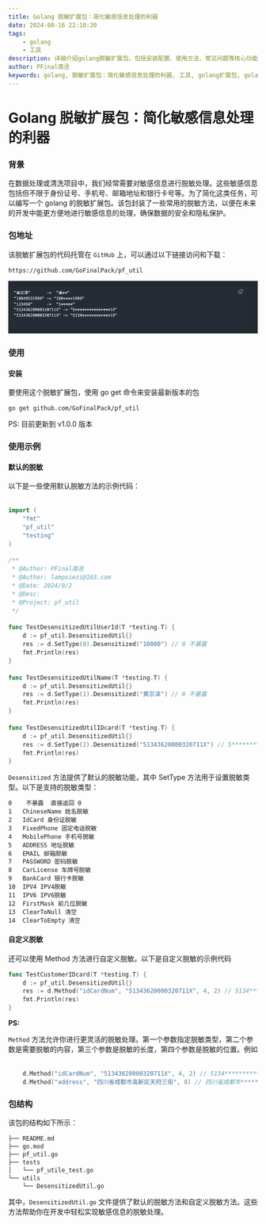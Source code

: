 ```yaml
---
title: Golang 脱敏扩展包：简化敏感信息处理的利器
date: 2024-08-16 22:10:20
tags: 
    - golang
    - 工具
description: 详细介绍golang脱敏扩展包，包括安装配置、使用方法、常见问题等核心功能，帮助开发者轻松管理多个Python版本。
author: PFinal南丞
keywords: golang, 脱敏扩展包：简化敏感信息处理的利器, 工具, golang扩展包, golang脱敏, golang脱敏工具
---
```


# Golang 脱敏扩展包：简化敏感信息处理的利器



### 背景

在数据处理或清洗项目中，我们经常需要对敏感信息进行脱敏处理。这些敏感信息包括但不限于身份证号、手机号、邮箱地址和银行卡号等。为了简化这类任务，可以编写一个 golang 的脱敏扩展包。该包封装了一些常用的脱敏方法，以便在未来的开发中能更方便地进行敏感信息的处理，确保数据的安全和隐私保护。


### 包地址

该脱敏扩展包的代码托管在 `GitHub` 上，可以通过以下链接访问和下载：

```
https://github.com/GoFinalPack/pf_util

```

![](https://raw.githubusercontent.com/pfinal-nc/iGallery/master/blog/202409021605246.png)

### 使用

#### 安装 

要使用这个脱敏扩展包，使用 go get 命令来安装最新版本的包

```
go get github.com/GoFinalPack/pf_util

```

PS: 目前更新到 v1.0.0 版本

### 使用示例

#### 默认的脱敏

以下是一些使用默认脱敏方法的示例代码：

```go

import (
	"fmt"
	"pf_util"
	"testing"
)

/**
 * @Author: PFinal南丞
 * @Author: lampxiezi@163.com
 * @Date: 2024/9/2
 * @Desc:
 * @Project: pf_util
 */

func TestDesensitizedUtilUserId(T *testing.T) {
	d := pf_util.DesensitizedUtil{}
	res := d.SetType(0).Desensitized("10000") // 0 不暴露
	fmt.Println(res)
}

func TestDesensitizedUtilName(T *testing.T) {
	d := pf_util.DesensitizedUtil{}
	res := d.SetType(1).Desensitized("黄宗泽") // 0 不暴露
	fmt.Println(res)
}

func TestDesensitizedUtilIDcard(T *testing.T) {
	d := pf_util.DesensitizedUtil{}
	res := d.SetType(2).Desensitized("51343620000320711X") // 5***************1X
	fmt.Println(res)
}

```

`Desensitized` 方法提供了默认的脱敏功能，其中 SetType 方法用于设置脱敏类型。以下是支持的脱敏类型：

```css
0	 不暴露  直接返回 0
1	ChineseName 姓名脱敏
2	IdCard 身份证脱敏
3	FixedPhone 固定电话脱敏
4	MobilePhone 手机号脱敏
5	ADDRESS 地址脱敏
6	EMAIL 邮箱脱敏
7	PASSWORD 密码脱敏
8	CarLicense 车牌号脱敏
9	BankCard 银行卡脱敏
10	IPV4 IPV4脱敏
11	IPV6 IPV6脱敏
12	FirstMask 前几位脱敏
13	ClearToNull 清空
14	ClearToEmpty 清空

```

#### 自定义脱敏

还可以使用 Method 方法进行自定义脱敏。以下是自定义脱敏的示例代码

```go
func TestCustomerIDcard(T *testing.T) {
	d := pf_util.DesensitizedUtil{}
	res := d.Method("idCardNum", "51343620000320711X", 4, 2) // 5134************1X
	fmt.Println(res)
}

```

**PS:** 

`Method` 方法允许你进行更灵活的脱敏处理。第一个参数指定脱敏类型，第二个参数是需要脱敏的内容，第三个参数是脱敏的长度，第四个参数是脱敏的位置。例如

```go

	d.Method("idCardNum", "51343620000320711X", 4, 2) // 5134************1X
	d.Method("address", "四川省成都市高新区天府三街", 8) // 四川省成都市*******

```

### 包结构

该包的结构如下所示：

```
├── README.md
├── go.mod
├── pf_util.go
├── tests
│   └── pf_utile_test.go
└── utils
    └── DesensitizedUtil.go

```

其中，`DesensitizedUtil.go` 文件提供了默认的脱敏方法和自定义脱敏方法。这些方法帮助你在开发中轻松实现敏感信息的脱敏处理。

